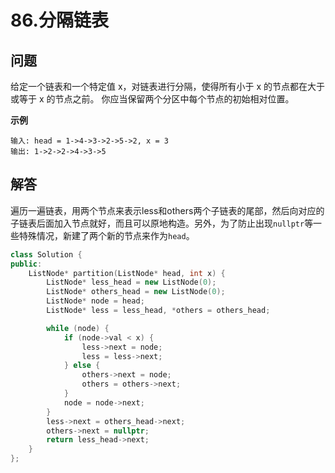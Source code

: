 # 86.分隔链表

## 问题
给定一个链表和一个特定值 x，对链表进行分隔，使得所有小于 x 的节点都在大于或等于 x 的节点之前。
你应当保留两个分区中每个节点的初始相对位置。

**示例**
```
输入: head = 1->4->3->2->5->2, x = 3
输出: 1->2->2->4->3->5
```

## 解答
遍历一遍链表，用两个节点来表示less和others两个子链表的尾部，然后向对应的子链表后面加入节点就好，而且可以原地构造。另外，为了防止出现`nullptr`等一些特殊情况，新建了两个新的节点来作为`head`。

```C++
class Solution {
public:
    ListNode* partition(ListNode* head, int x) {
        ListNode* less_head = new ListNode(0);
        ListNode* others_head = new ListNode(0);
        ListNode* node = head;
        ListNode* less = less_head, *others = others_head;

        while (node) {
            if (node->val < x) {
                less->next = node;
                less = less->next;
            } else {
                others->next = node;
                others = others->next;
            }
            node = node->next;
        }
        less->next = others_head->next;
        others->next = nullptr;
        return less_head->next;
    }
};
```

